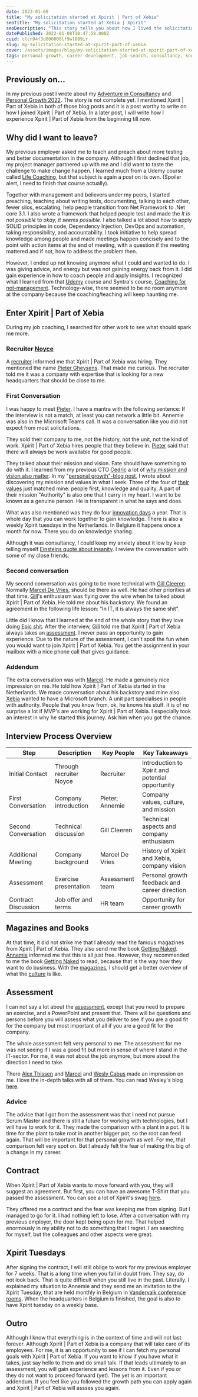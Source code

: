 ```yaml
---
date: 2023-01-08
title: "My solicitation started at Xpirit | Part of Xebia"
seoTitle: "My solicitation started at Xebia | Xpirit"
seoDescription: "This story tells you about how I lived the solicitation process with Xpirit | Xebia."
datePublished: 2023-01-08T10:47:58.000Z
cuid: clcn94f3d000008lf9wl089ir
slug: my-solicitation-started-at-xpirit-part-of-xebia
cover: /assets/images/blog/my-solicitation-started-at-xpirit-part-of-xebia/2023-01-08-my-solicitation-started-at-xpirit-part-of-xebia.cover.jpeg
tags: personal-growth, career-development, job-search, consultancy, knowledge-sharing, interview-process
---
```


## Previously on...

In my previous post I wrote about my [Adventure in Consultancy](https://kriebbels.hashnode.dev/devretro2022-my-adventure-in-consultancy) and [Personal Growth 2022](https://kriebbels.hashnode.dev/devretro2022-my-personal-growth-over-2022). The story is not complete yet. I mentioned Xpirit | Part of Xebia in both of those blog posts and it is a post worthy to write on how I joined Xpirit | Part of Xebia. In a later post, I will write how I experience Xpirit | Part of Xebia from the beginning till now.

## Why did I want to leave?

My previous employer asked me to teach and preach about more testing and better documentation in the company. Although I first declined that job, my project manager partnered up with me and I did want to taste the challenge to make change happen. I learned much from a Udemy course called [Life Coaching](https://www.udemy.com/course/life-coaching-online-certification-course-life-coach-training/), but that subject is again a post on its own. (Spoiler alert, I need to finish that course actually).

Together with management and believers under my peers, I started preaching, teaching about writing tests, documenting, talking to each other, fewer silos, escalating, help people transition from Net Framework to .Net core 3.1. I also wrote a framework that helped people test and made the *It is not possible* to *okay, it seems possible*. I also talked a lot about how to apply SOLID principles in code, Dependency Injection, DevOps and automation, taking responsibility, and accountability. I took initiative to help spread knowledge among people and made meetings happen concisely and to the point with action items at the end of meeting, with a question if the meeting mattered and if not, how to address the problem then.

However, I ended up not knowing anymore what I could and wanted to do. I was giving advice, and energy but was not gaining energy back from it. I did gain experience in how to coach people and apply insights. I recognized what I learned from that [Udemy](https://www.udemy.com/course/life-coaching-online-certification-course-life-coach-training/) course and Syntra's course, [Coaching for not-management](https://www.syntra-ab.be/opleidingen/coaching-voor-niet-leidinggevenden). Technology-wise, there seemed to be no room anymore at the company because the coaching/teaching will keep haunting me.

## Enter Xpirit | Part of Xebia

During my job coaching, I searched for other work to see what should spark me more.

### Recruiter [Noyce](https://noyce.be/en)

A [recruiter](https://noyce.be/en) informed me that Xpirit | Part of Xebia was hiring. They mentioned the name [Pieter Gheysens](https://xpirit.com/team/pieter-gheysens/). That made me curious. The recruiter told me it was a company with expertise that is looking for a new headquarters that should be close to me.

### First Conversation

I was happy to meet [Pieter](https://xpirit.com/team/pieter-gheysens/). I have a mantra with the following sentence: If the interview is not a match, at least you can network a little bit. Annemie was also in the Microsoft Teams call. It was a conversation like you did not expect from most solicitations.

They sold their company to me, not the history, not the unit, not the kind of work. Xpirit | Part of Xebia hires people that they believe in. [Pieter](https://xpirit.com/team/pieter-gheysens/) said that there will always be work available for good people.

They talked about their mission and vision. Fate should have something to do with it. I learned from my previous CTO [Cedric](https://www.linkedin.com/in/cedricvanholsbeke/?originalSubdomain=be) a lot of [why mission and vision also matter](https://open.lib.umn.edu/principlesmanagement/chapter/4-3-the-roles-of-mission-vision-and-values/). In my "[personal growth"-blog post](https://kriebbels.hashnode.dev/devretro2022-my-personal-growth-over-2022), I wrote about discovering my mission and values in what I seek. Three of the four of [their values](https://xpirit.com/company/about/) just matched mine: people first, knowledge and quality. A part of their mission "Authority" is also one that I carry in my heart. I want to be known as a genuine person. He is transparent in what he says and does.

What was also mentioned was they do four [innovation days](https://xpirit.com/xpirit-innovation-day-in-antwerp-march-2022/) a year. That is whole day that you can work together to gain knowledge. There is also a weekly Xpirit tuesdays in the Netherlands. In Belgium it happens once a month for now. There you do on knowledge sharing.

Although it was consultancy, I could keep my anxiety about it low by keep telling myself [Einsteins quote about insanity](https://www.scientificamerican.com/article/einstein-s-parable-of-quantum-insanity/). I review the conversation with some of my close friends.

### Second conversation

My second conversation was going to be more technical with [Gill Cleeren](https://xpirit.com/team/gill-cleeren/). Normally [Marcel De Vries](https://xpirit.com/team/marcel-de-vries/), should be there as well. He had other priorities at that time. [Gill](https://xpirit.com/team/gill-cleeren/)'s enthusiasm was flying over the wire when he talked about Xpirit | Part of Xebia. He told me about his backstory. We found an agreement in the following life lesson: "In IT, it is always the same shit".

Little did I know that I learned at the end of the whole story that they love doing [Epic shit](https://twitter.com/renevo/status/918856665256157184). After the interview, [Gill](https://xpirit.com/team/gill-cleeren/) told me that Xpirit | Part of Xebia always takes an [assessment](https://xpirit.com/a-place-to-learn-a-place-to-grow/). I never pass an opportunity to gain experience. Due to the nature of the assessment, I can't spoil the fun when you would want to join Xpirit | Part of Xebia. You get the assignment in your mailbox with a nice phone call that gives guidance.

### Addendum

The extra conversation was with [Marcel](https://xpirit.com/team/marcel-de-vries/). He made a genuinely nice impression on me. He told how Xpirit | Part of Xebia started in the Netherlands. We made conversation about his backstory and mine also. [Xebia](https://xebia.com/) wanted to have a Microsoft branch. A unit part specialises in people with authority. People that you know from, ok, he knows his stuff. It is of no surprise a lot if MVP's are working for Xpirit | Part of Xebia. I especially took an interest in why he started this journey. Ask him when you got the chance.

## Interview Process Overview

| Step | Description | Key People | Key Takeaways |
|------|-------------|------------|--------------|
| Initial Contact | Through recruiter Noyce | Recruiter | Introduction to Xpirit and potential opportunity |
| First Conversation | Company introduction | Pieter, Annemie | Company values, culture, and mission |
| Second Conversation | Technical discussion | Gill Cleeren | Technical aspects and company enthusiasm |
| Additional Meeting | Company background | Marcel De Vries | History of Xpirit and Xebia, company vision |
| Assessment | Exercise presentation | Assessment team | Personal growth feedback and career direction |
| Contract Discussion | Job offer and terms | HR team | Opportunity for career growth |

## Magazines and Books

At that time, it did not strike me that I already read the famous magazines from Xpirit | Part of Xebia. They also send me the book [Getting Naked](https://www.amazon.com/Getting-Naked-Business-Shedding-Sabotage/dp/0787976393). [Annemie](https://xpirit.com/team/annemie-vandenberghe/) informed me that this is all just free. However, they recommended to me the book [Getting Naked](https://www.amazon.com/Getting-Naked-Business-Shedding-Sabotage/dp/0787976393) to read, because that is the way how they want to do business. With the [magazines](https://xpirit.com/download/), I should get a better overview of what the [culture](https://xpirit.com/insights/engineering-culture/) is like.

## Assessment

I can not say a lot about the [assessment](https://xpirit.com/a-place-to-learn-a-place-to-grow/), except that you need to prepare an exercise, and a PowerPoint and present that. There will be questions and persons before you will assess what you deliver to see if you are a good fit for the company but most important of all if you are a good fit for the company.

The whole assessment felt very personal to me. The assessment for me was not seeing if I was a good fit but more in sense of where I stand in the IT-sector. For me, it was not about the job anymore, but more about the direction I need to take.

There [Alex Thissen](https://xpirit.com/team/alex-thissen/) and [Marcel](https://xpirit.com/team/marcel-de-vries/) and [Wesly Cabus](https://xpirit.com/team/wesley-cabus/) made an impression on me. I love the in-depth talks with all of them. You can read Wesley's blog [here](https://wesleycabus.be/).

### Advice

The advice that I got from the assessment was that I need not pursue Scrum Master and there is still a future for working with technologies, but I will have to work for it. They made the comparison with a plant in a pot. It is time for the plant to take root in another bigger pot, so the root can feed again. That will be important for that personal growth as well. For me, that comparison felt very spot on. But I already felt the fear of making this big of a change in my career.

## Contract

When Xpirit | Part of Xebia wants to move forward with you, they will suggest an agreement. But first, you can have an awesome T-Shirt that you passed the assessment. You can see a lot of Xpirit's swag [here](https://swag.xpirit.com/).

They offered me a contract and the fear was keeping me from signing. But I managed to go for it. I had nothing left to lose. After a conversation with my previous employer, the door kept being open for me. That helped enormously in my ability not to do something that I regret. I am searching for myself, but the colleagues and other aspects were great.

## Xpirit Tuesdays

After signing the contract, I will still oblige to work for my previous employer for 7 weeks. That is a long time when you fall in doubt from. They say, do not look back. That is quite difficult when you still live in the past. Literally. I explained my situation to Annemie and they send me an invitation to the Xpirit Tuesday, that are held monthly in Belgium in [Vandervalk conference rooms](https://www.valk.com/corporate). When the headquarters in Belgium is finished, the goal is also to have Xpirit tuesday on a weekly base.

## Outro

Although I know that everything is in the context of time and will not last forever. Although Xpirit | Part of Xebia is a company that will take care of its employees. For me, it is an opportunity to see if I can fetch my personal goals with Xpirit | Part of Xebia. If you want to know if you have what it takes, just say hello to them and do small talk. If that leads ultimately to an assessment, you will gain experience and lessons from it. Even if you or they do not want to proceed forward (yet). The yet is an important addendum. If you feel like you followed the growth path you can apply again and Xpirit | Part of Xebia will assses you again.
